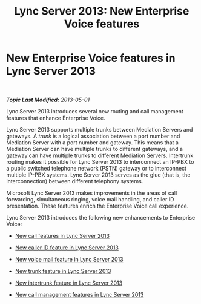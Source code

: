 ﻿---
title: 'Lync Server 2013: New Enterprise Voice features'
TOCTitle: New Enterprise Voice features
ms:assetid: db0ad7b9-e469-4c29-89d9-52fed018ef08
ms:mtpsurl: https://technet.microsoft.com/en-us/library/Gg398964(v=OCS.15)
ms:contentKeyID: 48185591
ms.date: 07/23/2014
mtps_version: v=OCS.15
---

<div data-xmlns="http://www.w3.org/1999/xhtml">

<div class="topic" data-xmlns="http://www.w3.org/1999/xhtml" data-msxsl="urn:schemas-microsoft-com:xslt" data-cs="http://msdn.microsoft.com/en-us/">

<div data-asp="http://msdn2.microsoft.com/asp">

# New Enterprise Voice features in Lync Server 2013

</div>

<div id="mainSection">

<div id="mainBody">

<span> </span>

_**Topic Last Modified:** 2013-05-01_

Lync Server 2013 introduces several new routing and call management features that enhance Enterprise Voice.

Lync Server 2013 supports multiple trunks between Mediation Servers and gateways. A *trunk* is a logical association between a port number and Mediation Server with a port number and gateway. This means that a Mediation Server can have multiple trunks to different gateways, and a gateway can have multiple trunks to different Mediation Servers. Intertrunk routing makes it possible for Lync Server 2013 to interconnect an IP-PBX to a public switched telephone network (PSTN) gateway or to interconnect multiple IP-PBX systems. Lync Server 2013 serves as the glue (that is, the interconnection) between different telephony systems.

Microsoft Lync Server 2013 makes improvements in the areas of call forwarding, simultaneous ringing, voice mail handling, and caller ID presentation. These features enrich the Enterprise Voice call experience.

Lync Server 2013 introduces the following new enhancements to Enterprise Voice:

  - [New call features in Lync Server 2013](lync-server-2013-new-call-features.md)

  - [New caller ID feature in Lync Server 2013](lync-server-2013-new-caller-id-feature.md)

  - [New voice mail feature in Lync Server 2013](lync-server-2013-new-voice-mail-feature.md)

  - [New trunk feature in Lync Server 2013](lync-server-2013-new-trunk-feature.md)

  - [New intertrunk feature in Lync Server 2013](lync-server-2013-new-intertrunk-feature.md)

  - [New call management features in Lync Server 2013](lync-server-2013-new-call-management-features.md)

</div>

<span> </span>

</div>

</div>

</div>


